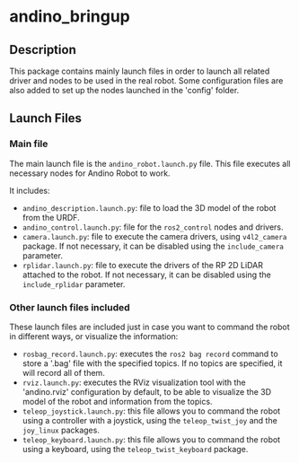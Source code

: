 # andino_bringup

## Description
This package contains mainly launch files in order to launch all related driver and nodes to be used in the real robot. Some configuration files are also added to set up the nodes launched in the 'config' folder.

## Launch Files

### Main file

The main launch file is the `andino_robot.launch.py` file. This file executes all necessary nodes for Andino Robot to work.

It includes:

- `andino_description.launch.py`: file to load the 3D model of the robot from the URDF.
- `andino_control.launch.py`: file for the `ros2_control` nodes and drivers.
- `camera.launch.py`: file to execute the camera drivers, using `v4l2_camera` package. If not necessary, it can be disabled using the `include_camera` parameter.
- `rplidar.launch.py`: file to execute the drivers of the RP 2D LiDAR attached to the robot. If not necessary, it can be disabled using the `include_rplidar` parameter.

### Other launch files included

These launch files are included just in case you want to command the robot in different ways, or visualize the information:

- `rosbag_record.launch.py`: executes the `ros2 bag record` command to store a '.bag' file with the specified topics. If no topics are specified, it will record all of them.
- `rviz.launch.py`: executes the RViz visualization tool with the 'andino.rviz' configuration by default, to be able to visualize the 3D model of the robot and information from the topics.
- `teleop_joystick.launch.py`: this file allows you to command the robot using a controller with a joystick, using the `teleop_twist_joy` and the `joy_linux` packages.
- `teleop_keyboard.launch.py`: this file allows you to command the robot using a keyboard, using the `teleop_twist_keyboard` package.
